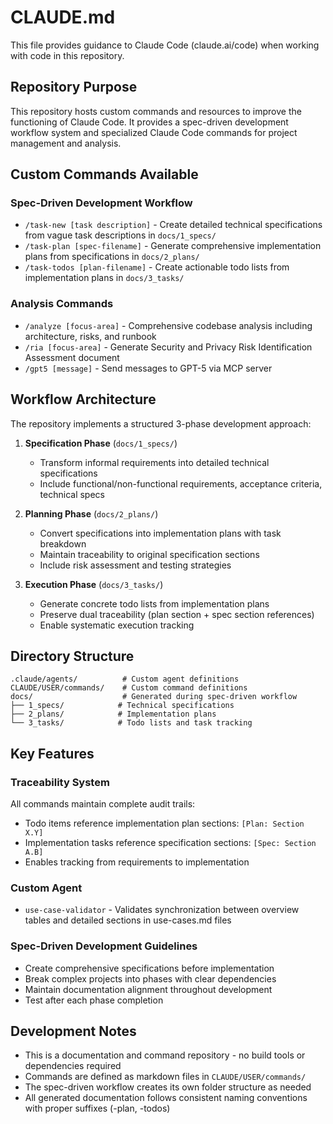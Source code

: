 # CLAUDE.md

This file provides guidance to Claude Code (claude.ai/code) when working with code in this repository.

## Repository Purpose

This repository hosts custom commands and resources to improve the functioning of Claude Code. It provides a spec-driven development workflow system and specialized Claude Code commands for project management and analysis.

## Custom Commands Available

### Spec-Driven Development Workflow
- `/task-new [task description]` - Create detailed technical specifications from vague task descriptions in `docs/1_specs/`
- `/task-plan [spec-filename]` - Generate comprehensive implementation plans from specifications in `docs/2_plans/`
- `/task-todos [plan-filename]` - Create actionable todo lists from implementation plans in `docs/3_tasks/`

### Analysis Commands
- `/analyze [focus-area]` - Comprehensive codebase analysis including architecture, risks, and runbook
- `/ria [focus-area]` - Generate Security and Privacy Risk Identification Assessment document
- `/gpt5 [message]` - Send messages to GPT-5 via MCP server

## Workflow Architecture

The repository implements a structured 3-phase development approach:

1. **Specification Phase** (`docs/1_specs/`)
   - Transform informal requirements into detailed technical specifications
   - Include functional/non-functional requirements, acceptance criteria, technical specs

2. **Planning Phase** (`docs/2_plans/`)
   - Convert specifications into implementation plans with task breakdown
   - Maintain traceability to original specification sections
   - Include risk assessment and testing strategies

3. **Execution Phase** (`docs/3_tasks/`)
   - Generate concrete todo lists from implementation plans
   - Preserve dual traceability (plan section + spec section references)
   - Enable systematic execution tracking

## Directory Structure

```
.claude/agents/          # Custom agent definitions
CLAUDE/USER/commands/    # Custom command definitions
docs/                    # Generated during spec-driven workflow
├── 1_specs/            # Technical specifications
├── 2_plans/            # Implementation plans
└── 3_tasks/            # Todo lists and task tracking
```

## Key Features

### Traceability System
All commands maintain complete audit trails:
- Todo items reference implementation plan sections: `[Plan: Section X.Y]`
- Implementation tasks reference specification sections: `[Spec: Section A.B]`
- Enables tracking from requirements to implementation

### Custom Agent
- `use-case-validator` - Validates synchronization between overview tables and detailed sections in use-cases.md files

### Spec-Driven Development Guidelines
- Create comprehensive specifications before implementation
- Break complex projects into phases with clear dependencies
- Maintain documentation alignment throughout development
- Test after each phase completion

## Development Notes

- This is a documentation and command repository - no build tools or dependencies required
- Commands are defined as markdown files in `CLAUDE/USER/commands/`
- The spec-driven workflow creates its own folder structure as needed
- All generated documentation follows consistent naming conventions with proper suffixes (-plan, -todos)